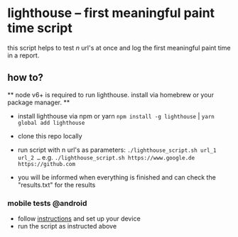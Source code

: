 # lighthouse – first meaningful paint time script

this script helps to test _n_ url's at once and log the first meaningful paint time in a report.

## how to?

** node v6+ is required to run lighthouse. install via homebrew or your package manager. **

- install lighthouse via npm or yarn
`npm install -g lighthouse` | `yarn global add lighthouse`

- clone this repo locally

- run script with n url's as parameters: `./lighthouse_script.sh url_1 url_2 …` e.g. `./lighthouse_script.sh https://www.google.de https://github.com`
- you will be informed when everything is finished and can check the "results.txt" for the results

### mobile tests @android

- follow [instructions](https://github.com/GoogleChrome/lighthouse#testing-on-a-mobile-device) and set up your device
- run the script as instructed above